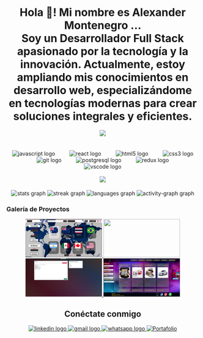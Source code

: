 <h1 align="center">Hola 👋! Mi nombre es Alexander Montenegro ... <br>Soy un Desarrollador Full Stack apasionado por la tecnología y la innovación. Actualmente, estoy ampliando mis conocimientos en desarrollo web, especializándome en tecnologías modernas para crear soluciones integrales y eficientes.</h1>

<div align="center">
  <img src="https://profile-counter.glitch.me/AlexanderMontenegro/count.svg?" />
</div>

<br clear="both">



<br clear="both">

<div align="center">
  <img src="https://cdn.jsdelivr.net/gh/devicons/devicon/icons/javascript/javascript-original.svg" height="100" alt="javascript logo" />
  <img width="30" />
  <img src="https://cdn.jsdelivr.net/gh/devicons/devicon/icons/react/react-original.svg" height="100" alt="react logo" />
  <img width="30" />
  <img src="https://cdn.jsdelivr.net/gh/devicons/devicon/icons/html5/html5-original.svg" height="100" alt="html5 logo" />
  <img width="30" />
  <img src="https://cdn.jsdelivr.net/gh/devicons/devicon/icons/css3/css3-original.svg" height="100" alt="css3 logo" />
  <img width="30" />
  <img src="https://cdn.jsdelivr.net/gh/devicons/devicon/icons/git/git-original.svg" height="100" alt="git logo" />
  <img width="30" />
  <img src="https://cdn.jsdelivr.net/gh/devicons/devicon/icons/postgresql/postgresql-original.svg" height="100" alt="postgresql logo" />
  <img width="30" />
  <img src="https://cdn.jsdelivr.net/gh/devicons/devicon/icons/redux/redux-original.svg" height="100" alt="redux logo" />
  <img width="30" />
  <img src="https://cdn.jsdelivr.net/gh/devicons/devicon/icons/vscode/vscode-original.svg" height="100" alt="vscode logo" />
</div>

<br clear="both">

<div align="center">
  <img height="200" src="https://cdn.pixabay.com/animation/2023/06/13/15/13/15-13-34-881_512.gif" />
</div>

<br clear="both">

<div align="center">
  <img src="https://github-readme-stats.vercel.app/api?username=AlexanderMontenegro&hide_title=true&hide_rank=false&show_icons=true&include_all_commits=true&count_private=true&disable_animations=false&theme=dark&locale=es&hide_border=true" height="150" alt="stats graph" />
  <img src="https://streak-stats.demolab.com?user=AlexanderMontenegro&locale=es&mode=daily&theme=dark&hide_border=true&border_radius=5&date_format=M%20j%5B,%20Y%5D" height="150" alt="streak graph" />
  <img src="https://github-readme-stats.vercel.app/api/top-langs?username=AlexanderMontenegro&locale=es&hide_title=true&layout=compact&card_width=320&langs_count=5&theme=dark&hide_border=true" height="150" alt="languages graph" />
  <img src="https://github-readme-activity-graph.vercel.app/graph?username=AlexanderMontenegro&theme=github-dark&area=true&hide_border=true&hide_title=true&radius=0" height="150" alt="activity-graph graph" />
</div>


###
### Galería de Proyectos

<div align="center">
  <a href="https://github.com/AlexanderMontenegro/PI-Countries.git">
    <img src="https://github.com/AlexanderMontenegro/AlexanderMontenegro/blob/main/img/countri.png" width="200" height= "100" />
  </a>

  <a href="https://github.com/AlexanderMontenegro/H-PF18B-CampeonesDelMundo.git">
    <img src="https://github.com/AlexanderMontenegro/AlexanderMontenegro/blob/main/img/campeonesdelmundo.png" width="200" height= "100" />
  </a>

<a href="https://github.com/AlexanderMontenegro/Chat-Socket.io.git">
    <img src="/img/chat1.png" width="200" height= "100" />
  </a>


  <a href="https://github.com/AlexanderMontenegro/ERDE_DyC.git">
    <img src="/img/erde.png" width="200" height= "100" />
  </a>
  
 
</div>

###

<div align="center">
  <h2>Conéctate conmigo</h2>
  <a href="https://www.linkedin.com/in/alexander-montenegro/" target="_blank">
    <img src="https://img.shields.io/static/v1?message=LinkedIn&logo=linkedin&label=&color=0077B5&logoColor=white&labelColor=&style=flat" width="100" height="36" alt="linkedin logo" />
  </a>
  <a href="mailto:alexandermontenegro0691@gmail.com" target="_blank">
    <img src="https://img.shields.io/static/v1?message=Email&logo=gmail&label=&color=D14836&logoColor=white&labelColor=&style=flat" width="100" height="36" alt="gmail logo" />
  </a>
  <a href="https://wa.me/+541134252407" target="_blank">
    <img src="https://img.shields.io/static/v1?message=Whatsapp&logo=whatsapp&label=&color=25D366&logoColor=white&labelColor=&style=flat" width="100" height="36" alt="whatsapp logo" />
  </a>

  <a href="https://portafolio-p9aq.onrender.com/" target="_blank">
    <img src="/img/icono-de-portafolios-en-línea-si.png" width="100" height="36" alt="Portafolio" />
  </a>
</div>

###


###


